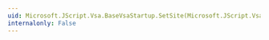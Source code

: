 ```yaml
---
uid: Microsoft.JScript.Vsa.BaseVsaStartup.SetSite(Microsoft.JScript.Vsa.IJSVsaSite)
internalonly: False
---
```

